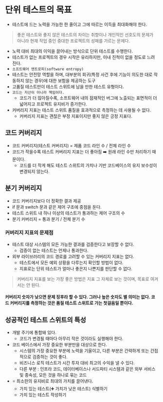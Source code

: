 # 단위 테스트의 목표

- 테스트에 드는 노력을 가능한 한 줄이고 그에 따르는 이득을 최대화해야 한다.

> 좋은 테스트와 좋지 않은 테스트의 차이는 취향이나 개인적인 선호도의 문제가 아니라 현재 작업 중인 중대한 프로젝트의 성패를 가르는 문제다.

- 노력 대비 최대의 이익을 끌어내는 방식으로 단위 테스트를 수행한다.
- 테스트가 없는 프로젝트의 경우 시작은 유리하지만, 이내 진척이 없을 정도로 느려진다.
- `소프트웨어 엔트로피(software entropy)`
- 테스트는 안전망 역할을 하며, 대부분의 회귀(특정 사건 후에 기능이 의도한 대로 작동하지 않는 경우)에 대한 보험을 제공하는 도구
- 고품질 테스트만이 테스트 스위트에 남을 만한 테스트 유형이다.
- `코드는 자산이 아니라 책임이다.`
  - 코드가 더 많아질수록, 소프트웨어 내의 잠재적인 버그에 노출되는 표면적이 더 넓어지고 프로젝트 유지비가 증가한다.
- 커버리지 지표는 테스트 스위트 품질을 효과적으로 측정하는 데 사용될 수 없다.
  - 커버리지 지표는 괜찮은 부정 지표이지만 좋지 않은 긍정 지표다.

## 코드 커버리지

- 코드 커버리지(테스트 커버리지) = 제품 코드 라인 수 / 전체 라인 수
- 코드가 작을수록 테스트 커버리지 지표는 더 좋아짐 ➡️ 원래 라인 수만 처리하기 때문이다.
  - 코드를 더 작게 해도 테스트 스위트의 가치나 기반 코드베이스의 유지 보수성이 변경되지 않는다.

## 분기 커버리지

- 코드 커버리지보다 더 정확한 결과 제공
- if 문과 switch 문과 같은 제어 구조에 중점을 둔다.
- 테스트 스위트 내 하나 이상의 테스트가 통과하는 제어 구조의 수
- 분기 커버리지 = 통과 분기 / 전체 분기 수

### 커버리지 지표의 문제점

- 테스트 대상 시스템의 모든 가능한 결과를 검증한다고 보장할 수 없다.
  - 검증이 없는 테스트는 언제나 통과한다.
- 외부 라이브러리의 코드 경로를 고려할 수 있는 커버리지 지표는 없다.
  - 테스트에서 모든 예외 상황을 다루는지 확인할 방법이 없다.
  - 지표로는 단위 테스트가 얼마나 좋은지 나쁜지를 판단할 수 없다.

> 커버리지 지표를 보는 가장 좋은 방법은 지표 그 자체로 보는 것이며, 목표로 여겨서는 안 된다.

#### 커버리지 숫자가 낮으면 문제 징후라 할 수 있다. 그러나 높은 숫자도 별 의미는 없다. 코드 커버리지를 측정하는 것은 품질 테스트 스위트로 가는 첫걸음일 뿐이다.

## 성공적인 테스트 스위트의 특성

- 개발 주기에 통합돼 있다.
  - 코드가 변경될 때마다 아무리 작은 것이라도 실행해야 한다.
- 코드 베이스에서 가장 중요한 부분만을 대상으로 한다.
  - 시스템의 가장 중요한 부분에 노력을 기울이고, 다른 부분은 간략하게 또는 간접적으로 검증하는 것이 좋다.
  - 비즈니스 로직 테스트가 시간 투자 대비 최고의 수익을 낼 수 있다.
  - 다른 부분 : 인프라 코드, 데이터베이스나 서드파티 시스템과 같은 외부 서비스 및 종속성, 모든 것을 하나로 묶는 코드
- ⭐️ 최소한의 유지비로 최대의 가치를 끌어낸다.
  - 가치 있는 테스트(➕ 가치가 낮은 테스트) 식별하기
  - 가치 있는 테스트 작성하기

